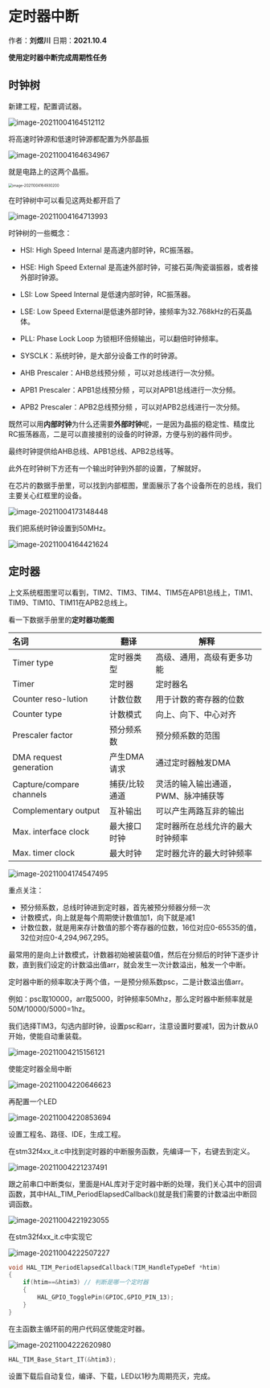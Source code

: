 # 定时器中断

作者：**刘煜川**		日期：**2021.10.4**

**使用定时器中断完成周期性任务**

## 时钟树

新建工程，配置调试器。

![image-20211004164512112](第四次实验-定时器中断.assets/image-20211004164512112.png)

将高速时钟源和低速时钟源都配置为外部晶振

![image-20211004164634967](第四次实验-定时器中断.assets/image-20211004164634967.png)

就是电路上的这两个晶振。

<img src="第四次实验-定时器中断.assets/image-20211004164930200.png" alt="image-20211004164930200" style="zoom:50%;" />

在时钟树中可以看见这两处都开启了

![image-20211004164713993](第四次实验-定时器中断.assets/image-20211004164713993.png)

时钟树的一些概念：

+ HSI: High Speed Internal 是高速内部时钟，RC振荡器。

+ HSE: High Speed External 是高速外部时钟，可接石英/陶瓷谐振器，或者接外部时钟源。

+ LSI: Low Speed Internal 是低速内部时钟，RC振荡器。

+ LSE: Low Speed External是低速外部时钟，接频率为32.768kHz的石英晶体。

+ PLL: Phase Lock Loop 为锁相环倍频输出，可以翻倍时钟频率。
+ SYSCLK：系统时钟，是大部分设备工作的时钟源。
+ AHB Prescaler：AHB总线预分频 ，可以对总线进行一次分频。
+ APB1 Prescaler：APB1总线预分频 ，可以对APB1总线进行一次分频。
+ APB2 Prescaler：APB2总线预分频 ，可以对APB2总线进行一次分频。

既然可以用**内部时钟**为什么还需要**外部时钟**呢，一是因为晶振的稳定性、精度比RC振荡器高，二是可以直接接别的设备的时钟源，方便与别的器件同步。

最终时钟提供给AHB总线、APB1总线、APB2总线等。

此外在时钟树下方还有一个输出时钟到外部的设置，了解就好。

在芯片的数据手册里，可以找到内部框图，里面展示了各个设备所在的总线，我们主要关心红框里的设备。

![image-20211004173148448](第四次实验-定时器中断.assets/image-20211004173148448.png)

我们把系统时钟设置到50MHz。

![image-20211004164421624](第四次实验-定时器中断.assets/image-20211004164421624.png)

## 定时器

上文系统框图里可以看到，TIM2、TIM3、TIM4、TIM5在APB1总线上，TIM1、TIM9、TIM10、TIM11在APB2总线上。

看一下数据手册里的**定时器功能图**

| 名词                     | 翻译          | 解释                                |
| :----------------------- | ------------- | ----------------------------------- |
| Timer type               | 定时器类型    | 高级、通用，高级有更多功能          |
| Timer                    | 定时器        | 定时器名                            |
| Counter reso-lution      | 计数位数      | 用于计数的寄存器的位数              |
| Counter type             | 计数模式      | 向上、向下、中心对齐                |
| Prescaler factor         | 预分频系数    | 预分频系数的范围                    |
| DMA request generation   | 产生DMA请求   | 通过定时器触发DMA                   |
| Capture/compare channels | 捕获/比较通道 | 灵活的输入输出通道，PWM、脉冲捕获等 |
| Complementary output     | 互补输出      | 可以产生两路互非的输出              |
| Max. interface clock     | 最大接口时钟  | 定时器所在总线允许的最大时钟频率    |
| Max. timer clock         | 最大时钟      | 定时器允许的最大时钟频率            |

![image-20211004174547495](第四次实验-定时器中断.assets/image-20211004174547495.png)

重点关注：

+ 预分频系数，总线时钟进到定时器，首先被预分频器分频一次
+ 计数模式，向上就是每个周期使计数值加1，向下就是减1
+ 计数位数，就是用来存计数值的那个寄存器的位数，16位对应0-65535的值，32位对应0-4,294,967,295。

最常用的是向上计数模式，计数器初始被装载0值，然后在分频后的时钟下逐步计数，直到我们设定的计数溢出值arr，就会发生一次计数溢出，触发一个中断。

定时器中断的频率取决于两个值，一是预分频系数psc，二是计数溢出值arr。

例如：psc取10000，arr取5000，时钟频率50Mhz，那么定时器中断频率就是50M/10000/5000=1hz。

我们选择TIM3，勾选内部时钟，设置psc和arr，注意设置时要减1，因为计数从0开始，使能自动重装载。

![image-20211004215156121](第四次实验-定时器中断.assets/image-20211004215156121.png)

使能定时器全局中断

![image-20211004220646623](第四次实验-定时器中断.assets/image-20211004220646623.png)

再配置一个LED

![image-20211004220853694](第四次实验-定时器中断.assets/image-20211004220853694.png)

设置工程名、路径、IDE，生成工程。

在stm32f4xx_it.c中找到定时器的中断服务函数，先编译一下，右键去到定义。

![image-20211004221237491](第四次实验-定时器中断.assets/image-20211004221237491.png)

跟之前串口中断类似，里面是HAL库对于定时器中断的处理，我们关心其中的回调函数，其中HAL_TIM_PeriodElapsedCallback()就是我们需要的计数溢出中断回调函数。

![image-20211004221923055](第四次实验-定时器中断.assets/image-20211004221923055.png)

在stm32f4xx_it.c中实现它

![image-20211004222507227](第四次实验-定时器中断.assets/image-20211004222507227.png)

```c
void HAL_TIM_PeriodElapsedCallback(TIM_HandleTypeDef *htim)
{
	if(htim==&htim3) // 判断是哪一个定时器
	{
		HAL_GPIO_TogglePin(GPIOC,GPIO_PIN_13);
	}
}
```

在主函数主循环前的用户代码区使能定时器。

![image-20211004222620980](第四次实验-定时器中断.assets/image-20211004222620980.png)

```c
HAL_TIM_Base_Start_IT(&htim3);
```

设置下载后自动复位，编译、下载，LED以1秒为周期亮灭，完成。